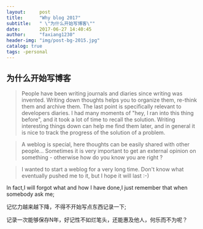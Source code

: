 ```yaml
---
layout:     post
title:      "Why blog 2017"
subtitle:   " \"为什么开始写博客\""
date:       2017-06-27 14:40:45
author:     "faxiang1230"
header-img: "img/post-bg-2015.jpg"
catalog: true
tags: -personal
---
```


## 为什么开始写博客

>People have been writing journals and diaries since writing was invented. Writing down thoughts helps you to organize them, re-think them and archive them. The last point is specifically relevant to developers diaries. I had many moments of "hey, I ran into this thing before", and it took a lot of time to recall the solution. Writing interesting things down can help me find them later, and in general it is nice to track the progress of the solution of a problem.

>A weblog is special, here thoughts can be easily shared with other people... Sometimes it is very important to get an external opinion on something - otherwise how do you know you are right ?

>I wanted to start a weblog for a very long time. Don't know what eventually pushed me to it, but I hope it will last :-)

In fact,I will forgot what and how I have done,I just remember that when somebody ask me;

记忆力越来越下降，不得不开始写点东西记录一下;

记录一次能够保存N年，好记性不如烂笔头，还能惠及他人，何乐而不为呢？
